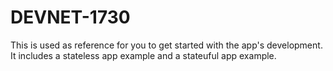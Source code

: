 # DEVNET-1730
This is used as reference for you to get started with the app's development. It includes a stateless app example and a stateuful app example.

